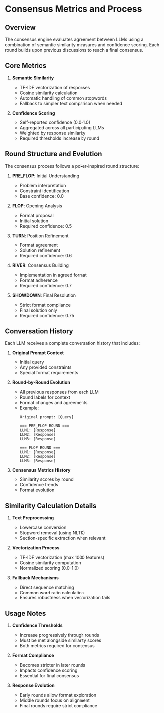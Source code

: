 # Consensus Metrics and Process

## Overview
The consensus engine evaluates agreement between LLMs using a combination of semantic similarity measures and confidence scoring. Each round builds upon previous discussions to reach a final consensus.

## Core Metrics

1. **Semantic Similarity**
   - TF-IDF vectorization of responses
   - Cosine similarity calculation
   - Automatic handling of common stopwords
   - Fallback to simpler text comparison when needed

2. **Confidence Scoring**
   - Self-reported confidence (0.0-1.0)
   - Aggregated across all participating LLMs
   - Weighted by response similarity
   - Required thresholds increase by round

## Round Structure and Evolution

The consensus process follows a poker-inspired round structure:

1. **PRE_FLOP**: Initial Understanding
   - Problem interpretation
   - Constraint identification
   - Base confidence: 0.0

2. **FLOP**: Opening Analysis
   - Format proposal
   - Initial solution
   - Required confidence: 0.5

3. **TURN**: Position Refinement
   - Format agreement
   - Solution refinement
   - Required confidence: 0.6

4. **RIVER**: Consensus Building
   - Implementation in agreed format
   - Format adherence
   - Required confidence: 0.7

5. **SHOWDOWN**: Final Resolution
   - Strict format compliance
   - Final solution only
   - Required confidence: 0.75

## Conversation History

Each LLM receives a complete conversation history that includes:

1. **Original Prompt Context**
   - Initial query
   - Any provided constraints
   - Special format requirements

2. **Round-by-Round Evolution**
   - All previous responses from each LLM
   - Round labels for context
   - Format changes and agreements
   - Example:
     ```
     Original prompt: [Query]

     === PRE_FLOP ROUND ===
     LLM1: [Response]
     LLM2: [Response]
     LLM3: [Response]

     === FLOP ROUND ===
     LLM1: [Response]
     LLM2: [Response]
     LLM3: [Response]
     ```

3. **Consensus Metrics History**
   - Similarity scores by round
   - Confidence trends
   - Format evolution

## Similarity Calculation Details

1. **Text Preprocessing**
   - Lowercase conversion
   - Stopword removal (using NLTK)
   - Section-specific extraction when relevant

2. **Vectorization Process**
   - TF-IDF vectorization (max 1000 features)
   - Cosine similarity computation
   - Normalized scoring (0.0-1.0)

3. **Fallback Mechanisms**
   - Direct sequence matching
   - Common word ratio calculation
   - Ensures robustness when vectorization fails

## Usage Notes

1. **Confidence Thresholds**
   - Increase progressively through rounds
   - Must be met alongside similarity scores
   - Both metrics required for consensus

2. **Format Compliance**
   - Becomes stricter in later rounds
   - Impacts confidence scoring
   - Essential for final consensus

3. **Response Evolution**
   - Early rounds allow format exploration
   - Middle rounds focus on alignment
   - Final rounds require strict compliance